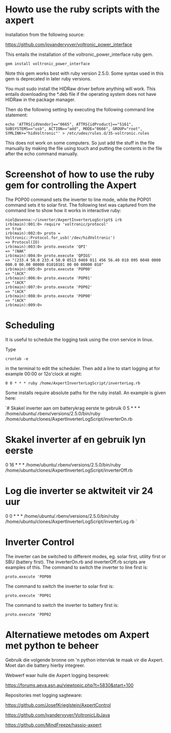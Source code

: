 # Howto use the ruby scripts with the axpert

Installation from the following source:

https://github.com/jovandervyver/voltronic_power_interface

This entails the installation of the voltronic_power_interface ruby gem.

`gem install voltronic_power_interface`

Note this gem works best with ruby version 2.5.0.  Some syntax used in this gem is deprecated in later ruby versions.

You must sudo install the HIDRaw driver before anything will work.  This entails downloading the *.deb file if the operating system does not have HIDRaw in the package manager.

Then do the following setting by executing the following command line statement:

`echo 'ATTRS{idVendor}=="0665", ATTRS{idProduct}=="5161", SUBSYSTEMS=="usb", ACTION=="add", MODE="0666", GROUP="root", SYMLINK+="hidVoltronic"' > /etc/udev/rules.d/35-voltronic.rules`

This does not work on some computers.  So just add the stuff in the file manually by making the file using touch and putting the contents in the file after the echo command manually.




# Screenshot of how to use the ruby gem for controlling the Axpert

The POP00 command sets the inverter to line mode, while the POP01 command sets it to solar first.
The following text was captured from the command line to show how it works in interactive ruby:


    niel@asenna:~/inverter/AxpertInverterLogScript$ irb
    irb(main):001:0> require 'voltronic/protocol'
    => true
    irb(main):002:0> proto = Voltronic::Protocol.for_usb('/dev/hidVoltronic')
    => Protocol(IO)
    irb(main):003:0> proto.execute 'QPI'
    => "(NAK"
    irb(main):004:0> proto.execute 'QPIGS'
    => "(233.4 50.0 233.4 50.0 0513 0469 011 456 56.40 010 095 0048 0000 000.0 00.00 00000 01010101 00 00 00000 010"
    irb(main):005:0> proto.execute 'POP00'
    => "(ACK"
    irb(main):006:0> proto.execute 'POP01'
    => "(ACK"
    irb(main):007:0> proto.execute 'POP02'
    => "(ACK"
    irb(main):008:0> proto.execute 'POP00'
    => "(ACK"
    irb(main):009:0> 

# Scheduling

It is useful to schedule the logging task using the cron service in linux.

Type 

`crontab -e`

in the terminal to edit the scheduler.  Then add a line to start logging at for example 00:00 or 12o'clock at night:

`0 0 * * * ruby /home/AxpertInverterLogScript/inverterLog.rb`

Some installs require absolute paths for the ruby install.  An example is given here:

`# Skakel inverter aan om batterykrag eerste te gebruik
0 5 * * * /home/ubuntu/.rbenv/versions/2.5.0/bin/ruby /home/ubuntu/clones/AxpertInverterLogScript/inverterOn.rb
# Skakel inverter af en gebruik lyn eerste
0 16 * * * /home/ubuntu/.rbenv/versions/2.5.0/bin/ruby /home/ubuntu/clones/AxpertInverterLogScript/inverterOff.rb
# Log die inverter se aktwiteit vir 24 uur
0 0 * * * /home/ubuntu/.rbenv/versions/2.5.0/bin/ruby /home/ubuntu/clones/AxpertInverterLogScript/inverterLog.rb
`

# Inverter Control

The inverter can be switched to different modes, eg. solar first, utility first or SBU (battery first).  The inverterOn.rb and inverterOff.rb scripts are examples of this.  The command to switch the inverter to line first is:

`proto.execute 'POP00`

The command to switch the inverter to solar first is:

`proto.execute 'POP01`

The command to switch the inverter to battery first is:

`proto.execute 'POP02`





# Alternatiewe metodes om Axpert met python te beheer

Gebruik die volgende bronne om 'n python intervlak te maak vir die Axpert.  Moet dan die battery hierby integreer.



Webwerf waar hulle die Axpert logging bespreek:

 https://forums.aeva.asn.au/viewtopic.php?t=5830&start=100 

Repositories met logging sagteware:

 https://github.com/JosefKrieglstein/AxpertControl 

 https://github.com/jvandervyver/VoltronicLibJava 

 https://github.com/MindFreeze/hassio-axpert 